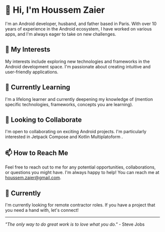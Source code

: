 # 👋 Hi, I'm Houssem Zaier

I'm an Android developer, husband, and father based in Paris. With over 10 years of experience in the Android ecosystem, I have worked on various apps, and I'm always eager to take on new challenges. 

## 👀 My Interests

My interests include exploring new technologies and frameworks in the Android development space. I'm passionate about creating intuitive and user-friendly applications.

## 🌱 Currently Learning

I'm a lifelong learner and currently deepening my knowledge of (mention specific technologies, frameworks, concepts you are learning).

## 💞️ Looking to Collaborate

I'm open to collaborating on exciting Android projects. I'm particularly interested in Jetpack Compose and Kotlin Multiplatoform .

## 📫 How to Reach Me

Feel free to reach out to me for any potential opportunities, collaborations, or questions you might have. I'm always happy to help! You can reach me at houssem.zaier@gmail.com.

## 📍 Currently

I'm currently looking for remote contractor roles. If you have a project that you need a hand with, let's connect!

---

_"The only way to do great work is to love what you do."_ - Steve Jobs
